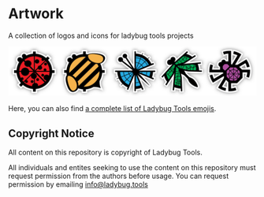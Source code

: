 # Artwork
A collection of logos and icons for ladybug tools projects

![Image of Ladybug Tools](https://github.com/ladybug-tools/artwork/raw/master/icons_bugs/png_all_bugs/all_bugs_border.png)

Here, you can also find [a complete list of Ladybug Tools emojis](https://www.ladybug.tools/artwork/emoji_webpage/ladybug-emoji.html).

## Copyright Notice
All content on this repository is copyright of Ladybug Tools.

All individuals and entites seeking to use the content on this repository must
request permission from the authors before usage.
You can request permission by emailing [info@ladybug.tools](mailto:info@ladybug.tools)
